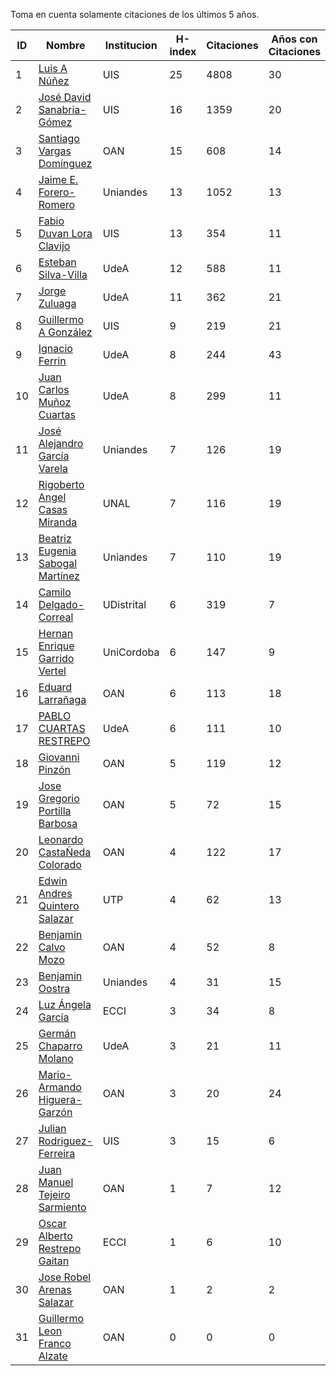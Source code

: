 Toma en cuenta solamente citaciones de los últimos 5 años.

ID | Nombre | Institucion | H-index | Citaciones | Años con Citaciones | PhD Year| PhD Country |
--- | ------ | ---------- | -------- | ---------- | ----------| --- | --- | 
1 | [Luis A Núñez](https://scholar.google.com/citations?user=2Q5_QxkAAAAJ&hl=en) | UIS | 25 | 4808 | 30 |  1989 | VEN |
2 | [José David Sanabria-Gómez](https://scholar.google.com/citations?user=Tclray4AAAAJ&hl=en) | UIS | 16 | 1359 | 20 | 2001 | MEX |
3 | [Santiago Vargas Domínguez](https://scholar.google.com/citations?hl=en&user=9DDaTaAAAAAJ) | OAN | 15 | 608 | 14 | 2008 | ESP |
4 | [Jaime E. Forero-Romero](https://scholar.google.com/citations?user=TLTK6WgAAAAJ) | Uniandes | 13 | 1052 | 13 | 2007 | FRA |
5 | [Fabio Duvan Lora Clavijo](https://scholar.google.com/citations?hl=en&user=bV-me9AAAAAJ&view_op=list_works)| UIS | 13 | 354 | 11 | 2013 | MEX |
6 | [Esteban Silva-Villa](https://scholar.google.com/citations?user=S8-YLHaAJLMC&hl=en) | UdeA | 12 | 588 | 11 |  2011 | NED |
7 | [Jorge Zuluaga](https://scholar.google.com/citations?user=qpGVqNwAAAAJ&hl=en&oi=ao) | UdeA | 11 | 362 | 21 | 2005 | COL |
8 | [Guillermo A González](https://scholar.google.com/citations?user=pvM7yGcAAAAJ&hl=en) | UIS | 9 | 219 | 21 | 1998 | BRA |
9 | [Ignacio Ferrin](https://scholar.google.com/citations?user=bGBCFskAAAAJ&hl=en) | UdeA | 8 | 244 | 43 | 1976 | USA |
10 | [Juan Carlos Muñoz Cuartas](https://scholar.google.com/citations?user=tQkmHH8AAAAJ&hl=en) | UdeA | 8 | 299 | 11 | 2011 | GER |
11 | [José Alejandro García Varela](https://scholar.google.com/citations?user=iA0H5dgAAAAJ&hl=en) | Uniandes | 7 | 126 | 19 | | |
12 | [Rigoberto Angel Casas Miranda](https://scholar.google.com/citations?user=i9vdtq0AAAAJ&hl=en) | UNAL | 7 | 116 | 19 | | |
13 | [Beatriz Eugenia Sabogal Martínez](https://scholar.google.com/citations?user=T-0RjQYAAAAJ&hl=en) | Uniandes | 7 | 110 | 19 | | |
14 | [Camilo Delgado-Correal](https://scholar.google.com/citations?user=HXHGks0AAAAJ) | UDistrital | 6 | 319 | 7 | | |
15 | [Hernan Enrique Garrido Vertel](https://scholar.google.com/citations?user=nij86aIAAAAJ) | UniCordoba | 6 | 147 | 9 |  | |
16 | [Eduard Larrañaga](https://scholar.google.com/citations?hl=en&user=HyknmA8AAAAJ) | OAN | 6 | 113 | 18 |  | |
17 | [PABLO CUARTAS RESTREPO](https://scholar.google.com/citations?user=c4zrU20AAAAJ&hl=en) | UdeA | 6 | 111 | 10 | | |
18 | [Giovanni Pinzón](https://scholar.google.com/citations?user=F25UKOkAAAAJ&hl=en)| OAN | 5 | 119 | 12 | | |
19 | [Jose Gregorio Portilla Barbosa](https://scholar.google.com/citations?hl=en&user=tDx7hEMAAAAJ) | OAN | 5 | 72 | 15 | | |
20 | [Leonardo CastaÑeda Colorado](https://scholar.google.com/citations?hl=en&user=yJNS9DIAAAAJ) | OAN | 4 | 122 | 17 |  | |
21 | [Edwin Andres Quintero Salazar](https://scholar.google.com/citations?user=Si_rL4gAAAAJ&hl=en&oi=ao)| UTP | 4 | 62 | 13 | | |
22 | [Benjamin Calvo Mozo](https://scholar.google.com/citations?hl=en&user=xBhWLdQAAAAJ) | OAN | 4 | 52 | 8 | | |
23 | [Benjamin Oostra](https://scholar.google.com/citations?user=A-57orIAAAAJ&hl=en&oi=ao) | Uniandes | 4 | 31 | 15 | | |
24 | [Luz Ángela García](https://scholar.google.com/citations?hl=en&user=ouj4SO0AAAAJ) | ECCI | 3 | 34 | 8 |  | |
25 | [Germán Chaparro Molano](https://scholar.google.com/citations?user=FHzXPgoAAAAJ&hl=en) | UdeA | 3 | 21 | 11 |  | |
26 | [Mario-Armando Higuera-Garzón](https://scholar.google.com/citations?user=goHAHhMAAAAJ&hl=en) | OAN | 3 | 20 | 24 | | |
27 | [Julian Rodriguez-Ferreira](https://scholar.google.com/citations?user=gy2sAsIAAAAJ&hl=en&oi=ao) | UIS | 3 | 15 | 6 | | |
28 | [Juan Manuel Tejeiro Sarmiento](https://scholar.google.com/citations?hl=en&user=hGwadTAAAAAJ) | OAN | 1 | 7 | 12 | | |
29 | [Oscar Alberto Restrepo Gaitan](https://scholar.google.com/citations?user=ecKvoBgAAAAJ&hl=en) | ECCI | 1 | 6 | 10 | | |
30 | [Jose Robel Arenas Salazar](https://scholar.google.com/citations?hl=en&user=IEVLREYAAAAJ) | OAN | 1 | 2 | 2 | | |
31 | [Guillermo Leon Franco Alzate](https://scholar.google.com/citations?hl=en&user=5VSFp1sAAAAJ) | OAN | 0 | 0 | 0 | -1 | |

